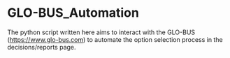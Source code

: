 # GLO-BUS_Automation
The python script written here aims to interact with the GLO-BUS (https://www.glo-bus.com) to automate the option selection process in the decisions/reports page.
